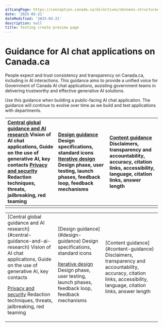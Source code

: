 ```yaml
---
altLangPage: https://conception.canada.ca/directives/donnees-structurees.html
date: '2025-03-21'
dateModified: '2025-03-21'
description: null
title: Testing create preview page
---
```


# **Guidance for AI chat applications on Canada.ca**

People expect and trust consistency and transparency on Canada.ca, including in AI interactions. This guidance aims to provide a unified voice for Government of Canada AI chat applications, assisting government teams in delivering trustworthy and effective generative AI solutions.

Use this guidance when building a public-facing AI chat application. The guidance will continue to evolve over time as we build and test applications with departments.


| [Central global guidance and AI research](#central-guidance-and-ai-research) Vision of AI chat applications, Guide on the use of generative AI, key contacts [Privacy and security](#privacy-and-security) Redaction techniques, threats, jailbreaking, red teaming | [Design guidance](#design-guidance) Design specifications, standard icons   [Iterative design](#iterative-design) Design phase, user testing, launch phases, feedback loop, feedback mechanisms | [Content guidance](#content-guidance) Disclaimers, transparency and accountability, accuracy, citation links, accessibility, language, citation links, answer length   |
| :---- | :---- | :---- |
|   |   |   |

<table>
<tr>
<td>
[Central global guidance and AI research](#central-guidance-and-ai-research) Vision of AI chat applications, Guide on the use of generative AI, key contacts

[Privacy and security](#privacy-and-security) Redaction techniques, threats, jailbreaking, red teaming
</td>
<td>
[Design guidance](#design-guidance) Design specifications, standard icons

[Iterative design](#iterative-design) Design phase, user testing, launch phases, feedback loop, feedback mechanisms
</td>
<td>
[Content guidance](#content-guidance) Disclaimers, transparency and accountability, accuracy, citation links, accessibility, language, citation links, answer length
</td>
</tr>
</table>
